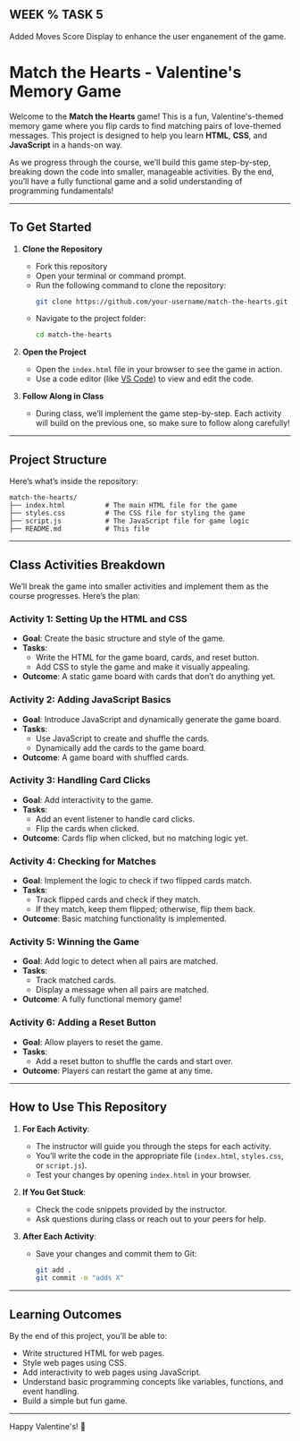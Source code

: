 ## WEEK % TASK 5
Added Moves Score Display to enhance the user enganement of the game.

# **Match the Hearts - Valentine's Memory Game**

Welcome to the **Match the Hearts** game! This is a fun, Valentine's-themed memory game where you flip cards to find matching pairs of love-themed messages. This project is designed to help you learn **HTML**, **CSS**, and **JavaScript** in a hands-on way.

As we progress through the course, we’ll build this game step-by-step, breaking down the code into smaller, manageable activities. By the end, you’ll have a fully functional game and a solid understanding of programming fundamentals!

---

## **To Get Started**

1. **Clone the Repository**
   - Fork this repository
   - Open your terminal or command prompt.
   - Run the following command to clone the repository:
     ```bash
     git clone https://github.com/your-username/match-the-hearts.git
     ```
   - Navigate to the project folder:
     ```bash
     cd match-the-hearts
     ```

2. **Open the Project**
   - Open the `index.html` file in your browser to see the game in action.
   - Use a code editor (like [VS Code](https://code.visualstudio.com/)) to view and edit the code.

3. **Follow Along in Class**
   - During class, we’ll implement the game step-by-step. Each activity will build on the previous one, so make sure to follow along carefully!

---

## **Project Structure**

Here’s what’s inside the repository:

```
match-the-hearts/
├── index.html          # The main HTML file for the game
├── styles.css          # The CSS file for styling the game
├── script.js           # The JavaScript file for game logic
├── README.md           # This file
```

---

## **Class Activities Breakdown**

We’ll break the game into smaller activities and implement them as the course progresses. Here’s the plan:

### **Activity 1: Setting Up the HTML and CSS**
- **Goal**: Create the basic structure and style of the game.
- **Tasks**:
  - Write the HTML for the game board, cards, and reset button.
  - Add CSS to style the game and make it visually appealing.
- **Outcome**: A static game board with cards that don’t do anything yet.

### **Activity 2: Adding JavaScript Basics**
- **Goal**: Introduce JavaScript and dynamically generate the game board.
- **Tasks**:
  - Use JavaScript to create and shuffle the cards.
  - Dynamically add the cards to the game board.
- **Outcome**: A game board with shuffled cards.

### **Activity 3: Handling Card Clicks**
- **Goal**: Add interactivity to the game.
- **Tasks**:
  - Add an event listener to handle card clicks.
  - Flip the cards when clicked.
- **Outcome**: Cards flip when clicked, but no matching logic yet.

### **Activity 4: Checking for Matches**
- **Goal**: Implement the logic to check if two flipped cards match.
- **Tasks**:
  - Track flipped cards and check if they match.
  - If they match, keep them flipped; otherwise, flip them back.
- **Outcome**: Basic matching functionality is implemented.

### **Activity 5: Winning the Game**
- **Goal**: Add logic to detect when all pairs are matched.
- **Tasks**:
  - Track matched cards.
  - Display a message when all pairs are matched.
- **Outcome**: A fully functional memory game!

### **Activity 6: Adding a Reset Button**
- **Goal**: Allow players to reset the game.
- **Tasks**:
  - Add a reset button to shuffle the cards and start over.
- **Outcome**: Players can restart the game at any time.

---

## **How to Use This Repository**

1. **For Each Activity**:
   - The instructor will guide you through the steps for each activity.
   - You’ll write the code in the appropriate file (`index.html`, `styles.css`, or `script.js`).
   - Test your changes by opening `index.html` in your browser.

2. **If You Get Stuck**:
   - Check the code snippets provided by the instructor.
   - Ask questions during class or reach out to your peers for help.

3. **After Each Activity**:
   - Save your changes and commit them to Git:
     ```bash
     git add .
     git commit -m "adds X"
     ```

---

## **Learning Outcomes**

By the end of this project, you’ll be able to:
- Write structured HTML for web pages.
- Style web pages using CSS.
- Add interactivity to web pages using JavaScript.
- Understand basic programming concepts like variables, functions, and event handling.
- Build a simple but fun game.

---

Happy Valentine's! 💖

